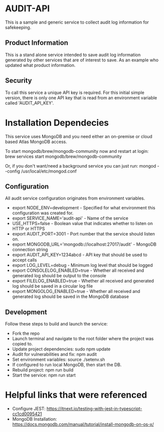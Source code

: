 # AUDIT-API

This is a sample and generic service to collect audit log information for safekeeping.

## Product Information

This is a stand alone service intended to save audit log information generated by other services that are
of interest to save. As an example who updated what product information.

## Security

To call this service a unique API key is required. For this initial simple version, there is only one
API key that is read from an environment variable called 'AUDIT_API_KEY'.

# Installation Dependecies

This service uses MongoDB and you need either an on-premise or cloud based Atlas MongoDB access.

To start mongodb/brew/mongodb-community now and restart at login:
brew services start mongodb/brew/mongodb-community

Or, if you don't want/need a background service you can just run:
mongod --config /usr/local/etc/mongod.conf

## Configuration

All audit service configuration originates from environment variables.

-   export NODE_ENV=development - Specified for what environment this configuration was created for.
-   export SERVICE_NAME='audit-api' - Name of the service
-   USE_HTTPS=false - Boolean value that indicates whether to listen on HTTP or HTTPS
-   export AUDIT_PORT=3001 - Port number that the service should listen on.
-   export MONGODB_URL='mongodb://localhost:27017/audit' - MongoDB connection string
-   export AUDIT_API_KEY=1234abcd - API key that should be used to accept calls
-   export LOG_LEVEL=debug - Minimum log level that should be logged
-   export CONSOLELOG_ENABLED=true - Whether all received and generated log should be output to the console
-   export FILELOG_ENABLED=true - Whether all received and generated log should be saved in a circular log file
-   export MONGOLOG_ENABLED=true - Whether all received and generated log should be saved in the MongoDB database

## Development

Follow these steps to build and launch the service:

-   Fork the repo
-   Launch terminal and navigate to the root folder where the project was copied to.
-   Update project dependencies: sudo npm update
-   Audit for vulnerabilities and fix: npm audit
-   Set environment variables: source ./setenv.sh
-   If configured to run local MongoDB, then start the DB.
-   Rebuild project: npm run build
-   Start the service: npm run start

# Helpful links that were referenced

-   Configure JEST: https://itnext.io/testing-with-jest-in-typescript-cc1cd0095421
-   MongoDB Installation: https://docs.mongodb.com/manual/tutorial/install-mongodb-on-os-x/
